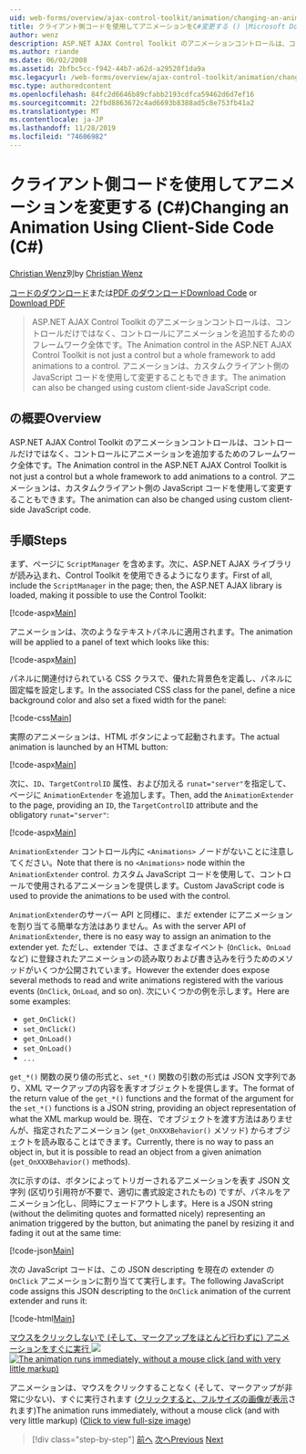 ```yaml
---
uid: web-forms/overview/ajax-control-toolkit/animation/changing-an-animation-using-client-side-code-cs
title: クライアント側コードを使用してアニメーションをC#変更する () |Microsoft Docs
author: wenz
description: ASP.NET AJAX Control Toolkit のアニメーションコントロールは、コントロールだけではなく、コントロールにアニメーションを追加するためのフレームワーク全体です。 アニメーションは、
ms.author: riande
ms.date: 06/02/2008
ms.assetid: 2bfbc5cc-f942-44b7-a62d-a29520f1da9a
msc.legacyurl: /web-forms/overview/ajax-control-toolkit/animation/changing-an-animation-using-client-side-code-cs
msc.type: authoredcontent
ms.openlocfilehash: 84fc2d6646b89cfabb2193cdfca59462d6d7ef16
ms.sourcegitcommit: 22fbd8863672c4ad6693b8388ad5c8e753fb41a2
ms.translationtype: MT
ms.contentlocale: ja-JP
ms.lasthandoff: 11/28/2019
ms.locfileid: "74606982"
---
```

# <a name="changing-an-animation-using-client-side-code-c"></a><span data-ttu-id="5b2aa-104">クライアント側コードを使用してアニメーションを変更する (C#)</span><span class="sxs-lookup"><span data-stu-id="5b2aa-104">Changing an Animation Using Client-Side Code (C#)</span></span>

<span data-ttu-id="5b2aa-105">[Christian Wenz](https://github.com/wenz)別</span><span class="sxs-lookup"><span data-stu-id="5b2aa-105">by [Christian Wenz](https://github.com/wenz)</span></span>

<span data-ttu-id="5b2aa-106">[コードのダウンロード](https://download.microsoft.com/download/f/9/a/f9a26acd-8df4-4484-8a18-199e4598f411/Animation11.cs.zip)または[PDF のダウンロード](https://download.microsoft.com/download/6/7/1/6718d452-ff89-4d3f-a90e-c74ec2d636a3/animation11CS.pdf)</span><span class="sxs-lookup"><span data-stu-id="5b2aa-106">[Download Code](https://download.microsoft.com/download/f/9/a/f9a26acd-8df4-4484-8a18-199e4598f411/Animation11.cs.zip) or [Download PDF](https://download.microsoft.com/download/6/7/1/6718d452-ff89-4d3f-a90e-c74ec2d636a3/animation11CS.pdf)</span></span>

> <span data-ttu-id="5b2aa-107">ASP.NET AJAX Control Toolkit のアニメーションコントロールは、コントロールだけではなく、コントロールにアニメーションを追加するためのフレームワーク全体です。</span><span class="sxs-lookup"><span data-stu-id="5b2aa-107">The Animation control in the ASP.NET AJAX Control Toolkit is not just a control but a whole framework to add animations to a control.</span></span> <span data-ttu-id="5b2aa-108">アニメーションは、カスタムクライアント側の JavaScript コードを使用して変更することもできます。</span><span class="sxs-lookup"><span data-stu-id="5b2aa-108">The animation can also be changed using custom client-side JavaScript code.</span></span>

## <a name="overview"></a><span data-ttu-id="5b2aa-109">の概要</span><span class="sxs-lookup"><span data-stu-id="5b2aa-109">Overview</span></span>

<span data-ttu-id="5b2aa-110">ASP.NET AJAX Control Toolkit のアニメーションコントロールは、コントロールだけではなく、コントロールにアニメーションを追加するためのフレームワーク全体です。</span><span class="sxs-lookup"><span data-stu-id="5b2aa-110">The Animation control in the ASP.NET AJAX Control Toolkit is not just a control but a whole framework to add animations to a control.</span></span> <span data-ttu-id="5b2aa-111">アニメーションは、カスタムクライアント側の JavaScript コードを使用して変更することもできます。</span><span class="sxs-lookup"><span data-stu-id="5b2aa-111">The animation can also be changed using custom client-side JavaScript code.</span></span>

## <a name="steps"></a><span data-ttu-id="5b2aa-112">手順</span><span class="sxs-lookup"><span data-stu-id="5b2aa-112">Steps</span></span>

<span data-ttu-id="5b2aa-113">まず、ページに `ScriptManager` を含めます。次に、ASP.NET AJAX ライブラリが読み込まれ、Control Toolkit を使用できるようになります。</span><span class="sxs-lookup"><span data-stu-id="5b2aa-113">First of all, include the `ScriptManager` in the page; then, the ASP.NET AJAX library is loaded, making it possible to use the Control Toolkit:</span></span>

[!code-aspx[Main](changing-an-animation-using-client-side-code-cs/samples/sample1.aspx)]

<span data-ttu-id="5b2aa-114">アニメーションは、次のようなテキストパネルに適用されます。</span><span class="sxs-lookup"><span data-stu-id="5b2aa-114">The animation will be applied to a panel of text which looks like this:</span></span>

[!code-aspx[Main](changing-an-animation-using-client-side-code-cs/samples/sample2.aspx)]

<span data-ttu-id="5b2aa-115">パネルに関連付けられている CSS クラスで、優れた背景色を定義し、パネルに固定幅を設定します。</span><span class="sxs-lookup"><span data-stu-id="5b2aa-115">In the associated CSS class for the panel, define a nice background color and also set a fixed width for the panel:</span></span>

[!code-css[Main](changing-an-animation-using-client-side-code-cs/samples/sample3.css)]

<span data-ttu-id="5b2aa-116">実際のアニメーションは、HTML ボタンによって起動されます。</span><span class="sxs-lookup"><span data-stu-id="5b2aa-116">The actual animation is launched by an HTML button:</span></span>

[!code-aspx[Main](changing-an-animation-using-client-side-code-cs/samples/sample4.aspx)]

<span data-ttu-id="5b2aa-117">次に、`ID`、`TargetControlID` 属性、および加える `runat="server"`を指定して、ページに `AnimationExtender` を追加します。</span><span class="sxs-lookup"><span data-stu-id="5b2aa-117">Then, add the `AnimationExtender` to the page, providing an `ID`, the `TargetControlID` attribute and the obligatory `runat="server"`:</span></span>

[!code-aspx[Main](changing-an-animation-using-client-side-code-cs/samples/sample5.aspx)]

<span data-ttu-id="5b2aa-118">`AnimationExtender` コントロール内に `<Animations>` ノードがないことに注意してください。</span><span class="sxs-lookup"><span data-stu-id="5b2aa-118">Note that there is no `<Animations>` node within the `AnimationExtender` control.</span></span> <span data-ttu-id="5b2aa-119">カスタム JavaScript コードを使用して、コントロールで使用されるアニメーションを提供します。</span><span class="sxs-lookup"><span data-stu-id="5b2aa-119">Custom JavaScript code is used to provide the animations to be used with the control.</span></span>

<span data-ttu-id="5b2aa-120">`AnimationExtender`のサーバー API と同様に、まだ extender にアニメーションを割り当てる簡単な方法はありません。</span><span class="sxs-lookup"><span data-stu-id="5b2aa-120">As with the server API of `AnimationExtender`, there is no easy way to assign an animation to the extender yet.</span></span> <span data-ttu-id="5b2aa-121">ただし、extender では、さまざまなイベント (`OnClick`、`OnLoad`など) に登録されたアニメーションの読み取りおよび書き込みを行うためのメソッドがいくつか公開されています。</span><span class="sxs-lookup"><span data-stu-id="5b2aa-121">However the extender does expose several methods to read and write animations registered with the various events (`OnClick`, `OnLoad`, and so on).</span></span> <span data-ttu-id="5b2aa-122">次にいくつかの例を示します。</span><span class="sxs-lookup"><span data-stu-id="5b2aa-122">Here are some examples:</span></span>

- `get_OnClick()`
- `set_OnClick()`
- `get_OnLoad()`
- `set_OnLoad()`
- `...`

<span data-ttu-id="5b2aa-123">`get_*()` 関数の戻り値の形式と、`set_*()` 関数の引数の形式は JSON 文字列であり、XML マークアップの内容を表すオブジェクトを提供します。</span><span class="sxs-lookup"><span data-stu-id="5b2aa-123">The format of the return value of the `get_*()` functions and the format of the argument for the `set_*()` functions is a JSON string, providing an object representation of what the XML markup would be.</span></span> <span data-ttu-id="5b2aa-124">現在、でオブジェクトを渡す方法はありませんが、指定されたアニメーション (`get_OnXXXBehavior()` メソッド) からオブジェクトを読み取ることはできます。</span><span class="sxs-lookup"><span data-stu-id="5b2aa-124">Currently, there is no way to pass an object in, but it is possible to read an object from a given animation (`get_OnXXXBehavior()` methods).</span></span>

<span data-ttu-id="5b2aa-125">次に示すのは、ボタンによってトリガーされるアニメーションを表す JSON 文字列 (区切り引用符が不要で、適切に書式設定されたもの) ですが、パネルをアニメーション化し、同時にフェードアウトします。</span><span class="sxs-lookup"><span data-stu-id="5b2aa-125">Here is a JSON string (without the delimiting quotes and formatted nicely) representing an animation triggered by the button, but animating the panel by resizing it and fading it out at the same time:</span></span>

[!code-json[Main](changing-an-animation-using-client-side-code-cs/samples/sample6.json)]

<span data-ttu-id="5b2aa-126">次の JavaScript コードは、この JSON descripting を現在の extender の `OnClick` アニメーションに割り当てて実行します。</span><span class="sxs-lookup"><span data-stu-id="5b2aa-126">The following JavaScript code assigns this JSON descripting to the `OnClick` animation of the current extender and runs it:</span></span>

[!code-html[Main](changing-an-animation-using-client-side-code-cs/samples/sample7.html)]

<span data-ttu-id="5b2aa-127">[マウスをクリックしないで (そして、マークアップをほとんど行わずに) アニメーションをすぐに実行 ![](changing-an-animation-using-client-side-code-cs/_static/image2.png)](changing-an-animation-using-client-side-code-cs/_static/image1.png)</span><span class="sxs-lookup"><span data-stu-id="5b2aa-127">[![The animation runs immediately, without a mouse click (and with very little markup)](changing-an-animation-using-client-side-code-cs/_static/image2.png)](changing-an-animation-using-client-side-code-cs/_static/image1.png)</span></span>

<span data-ttu-id="5b2aa-128">アニメーションは、マウスをクリックすることなく (そして、マークアップが非常に少ない)、すぐに実行されます ([クリックすると、フルサイズの画像が表示](changing-an-animation-using-client-side-code-cs/_static/image3.png)されます)</span><span class="sxs-lookup"><span data-stu-id="5b2aa-128">The animation runs immediately, without a mouse click (and with very little markup) ([Click to view full-size image](changing-an-animation-using-client-side-code-cs/_static/image3.png))</span></span>

> [!div class="step-by-step"]
> <span data-ttu-id="5b2aa-129">[前へ](executing-animations-using-client-side-code-cs.md)
> [次へ](animating-an-updatepanel-control-cs.md)</span><span class="sxs-lookup"><span data-stu-id="5b2aa-129">[Previous](executing-animations-using-client-side-code-cs.md)
[Next](animating-an-updatepanel-control-cs.md)</span></span>
